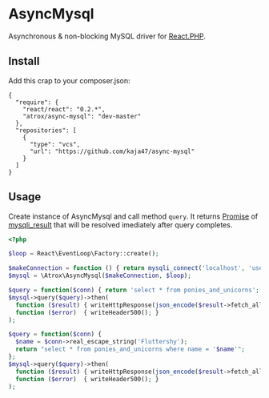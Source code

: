 # AsyncMysql

Asynchronous & non-blocking MySQL driver for [React.PHP](https://github.com/reactphp/react).

## Install

Add this crap to your composer.json:

```
{
  "require": {
    "react/react": "0.2.*",
    "atrox/async-mysql": "dev-master"
  },
  "repositories": [
    {
      "type": "vcs",
      "url": "https://github.com/kaja47/async-mysql"
    }
  ]
}

```

## Usage

Create instance of AsyncMysql and call method `query`.
It returns [Promise](https://github.com/reactphp/promise) of [mysqli_result](http://cz2.php.net/manual/en/class.mysqli-result.php) that will be resolved imediately after query completes.

```php
<?php

$loop = React\EventLoop\Factory::create();

$makeConnection = function () { return mysqli_connect('localhost', 'user', 'pass', ' dbname'); };
$mysql = \Atrox\AsyncMysql($makeConnection, $loop);

$query = function($conn) { return 'select * from ponies_and_unicorns'; };
$mysql->query($query)->then(
  function ($result) { writeHttpResponse(json_encode($result->fetch_all(MYSQLI_ASSOC))); $result->close(); },
  function ($error)  { writeHeader500(); }
);

$query = function($conn) {
  $name = $conn->real_escape_string('Fluttershy');
  return "select * from ponies_and_unicorns where name = '$name'";
};
$mysql->query($query)->then(
  function ($result) { writeHttpResponse(json_encode($result->fetch_all(MYSQLI_ASSOC))); $result->close(); },
  function ($error)  { writeHeader500(); }
);
```
